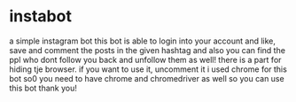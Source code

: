 # instabot
a simple instagram bot
this bot is able to login into your account and like, save and comment the posts in the given hashtag
and also you can find the ppl who dont follow you back and unfollow them as well!
there is a part for hiding tje browser. if you want to use it, uncomment it
i used chrome for this bot so0 you need to have chrome and chromedriver as well so you can use this bot
thank you!
